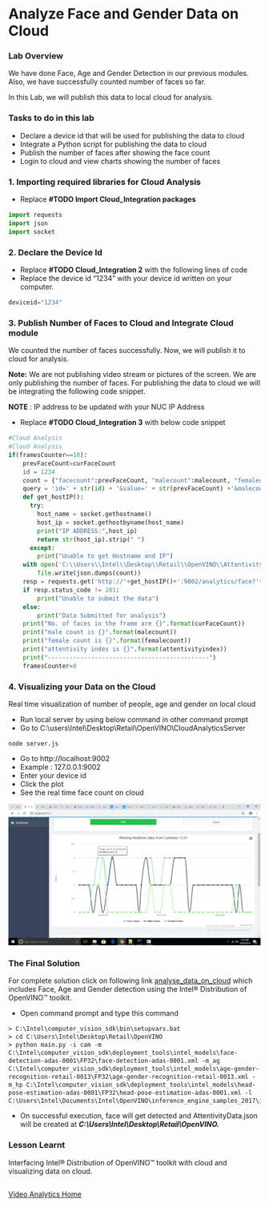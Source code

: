 # Analyze Face and Gender Data on Cloud
### Lab Overview
We have done Face, Age and Gender Detection in our previous modules. Also, we have successfully counted number of faces so far.

In this Lab, we will publish this data to local cloud for analysis.

### Tasks to do in this lab

- Declare a device id that will be used for publishing the data to cloud
- Integrate a Python script for publishing the data to cloud
- Publish the number of faces after showing the face count
- Login to cloud and view charts showing the number of faces

### 1. Importing required libraries for Cloud Analysis

- Replace **#TODO Import Cloud_Integration packages**

```python
import requests
import json
import socket
```

### 2. Declare the Device Id

- Replace **#TODO Cloud_Integration 2** with the following lines of code
- Replace the device id “1234” with your device id written on your computer.

```python
deviceid="1234"
```

### 3. Publish Number of Faces to Cloud and Integrate Cloud module

We counted the number of faces successfully. Now, we will publish it to cloud for analysis.       

**Note:** We are not publishing video stream or pictures of the screen. We are only publishing the number of faces. For publishing the data to cloud we will be integrating the following code snippet.

**NOTE** : IP address to be updated with your NUC IP Address
- Replace **#TODO Cloud_Integration 3** with below code snippet

```python
#Cloud Analysis
#Cloud Analysis
if(framesCounter==10):
    prevFaceCount=curFaceCount
    id = 1234
    count = {"facecount":prevFaceCount, "malecount":malecount, "femalecount":femalecount, "attentivityindex":attentivityindex, "timestamp":time.strftime('%H:%M:%S')}
    query = 'id=' + str(id) + '&value=' + str(prevFaceCount) +'&malecount=' + str(malecount) +'&femalecount=' + str(femalecount);
    def get_hostIP():
      try:   
        host_name = socket.gethostname()
        host_ip = socket.gethostbyname(host_name)
        print("IP ADDRESS:",host_ip)
        return str(host_ip).strip(" ")
      except:
        print("Unable to get Hostname and IP")
    with open('C:\\Users\\Intel\\Desktop\\Retail\\OpenVINO\\AttentivityData.json', 'w') as file:
        file.write(json.dumps(count))
    resp = requests.get('http://'+get_hostIP()+':9002/analytics/face?'+ query);
    if resp.status_code != 201:
        print("Unable to submit the data")
    else:
        print("Data Submitted for analysis")
    print("No. of faces in the frame are {}".format(curFaceCount))
    print("male count is {}".format(malecount))
    print("female count is {}".format(femalecount))
    print("attentivity index is {}".format(attentivityindex))
    print("---------------------------------------------")
    framesCounter=0
```
### 4. Visualizing your Data on the Cloud
Real time visualization of number of people, age and gender on local cloud
- Run local server by using below command in other command prompt
- Go to C:\users\Intel\Desktop\Retail\OpenVINO\CloudAnalyticsServer

```
node server.js
 ```
- Go to http://localhost:9002
- Example : 127.0.0.1:9002
- Enter your device id
- Click the plot
- See the real time face count on cloud

![](images/cloudAnalysis.png)

###  The Final Solution

For complete solution click on following link [analyse_data_on_cloud](./solutions/cloudanalysis.md) which includes Face, Age and Gender detection using the Intel® Distribution of OpenVINO™ toolkit.


- Open command prompt and type this command

```
> C:\Intel\computer_vision_sdk\bin\setupvars.bat
> cd C:\Users\Intel\Desktop\Retail\OpenVINO
> python main.py -i cam -m C:\Intel\computer_vision_sdk\deployment_tools\intel_models\face-detection-adas-0001\FP32\face-detection-adas-0001.xml -m_ag C:\Intel\computer_vision_sdk\deployment_tools\intel_models\age-gender-recognition-retail-0013\FP32\age-gender-recognition-retail-0013.xml -m_hp C:\Intel\computer_vision_sdk\deployment_tools\intel_models\head-pose-estimation-adas-0001\FP32\head-pose-estimation-adas-0001.xml -l C:\Users\Intel\Documents\Intel\OpenVINO\inference_engine_samples_2017\intel64\Release\cpu_extension.dll
 ```
- On successful execution, face will get detected and AttentivityData.json will be created at ***C:\Users\Intel\Desktop\Retail\OpenVINO\.***
### Lesson Learnt
Interfacing Intel® Distribution of OpenVINO™ toolkit with cloud and visualizing data on cloud.


##  

[Video Analytics Home](./README.md)
